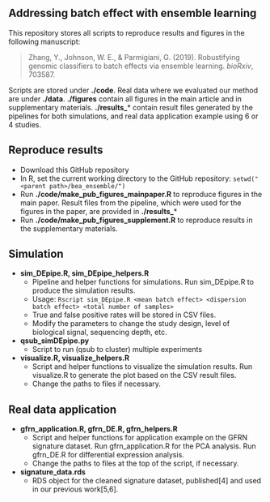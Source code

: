 ## Addressing batch effect with ensemble learning

This repository stores all scripts to reproduce results and figures in the following manuscript:

> Zhang, Y., Johnson, W. E., & Parmigiani, G. (2019). Robustifying genomic classifiers to batch effects via ensemble learning. *bioRxiv*, 703587.

Scripts are stored under **./code**. Real data where we evaluated our method are under **./data**. **./figures** contain all figures in the main article and in supplementary materials. **./results_*** contain result files generated by the pipelines for both simulations, and real data application example using 6 or 4 studies.


## Reproduce results
+ Download this GitHub repository
+ In R, set the current working directory to the GitHub repository: ``setwd("<parent path>/bea_ensemble/")``
+ Run **./code/make_pub_figures_mainpaper.R** to reproduce figures in the main paper. Result files from the pipeline, which were used for the figures in the paper, are provided in **./results_***
+ Run **./code/make_pub_figures_supplement.R** to reproduce results in the supplementary materials.


## Simulation



+ **sim_DEpipe.R, sim_DEpipe_helpers.R**
    + Pipeline and helper functions for simulations. Run sim_DEpipe.R to produce the simulation results. 
    + Usage: ``Rscript sim_DEpipe.R <mean batch effect> <dispersion batch effect> <total number of samples>``
    + True and false positive rates will be stored in CSV files. 
    + Modify the parameters to change the study design, level of biological signal, sequencing depth, etc.
+ **qsub_simDEpipe.py**
    + Script to run (qsub to cluster) multiple experiments
+ **visualize.R, visualize_helpers.R**
    + Script and helper functions to visualize the simulation results. Run visualize.R to generate the plot based on the CSV result files. 
    + Change the paths to files if necessary.

## Real data application

+ **gfrn_application.R, gfrn_DE.R, gfrn_helpers.R**
    + Script and helper functions for application example on the GFRN signature dataset. Run gfrn_application.R for the PCA analysis. Run gfrn_DE.R for differential expression analysis.
    + Change the paths to files at the top of the script, if necessary.
+ **signature_data.rds**
    + RDS object for the cleaned signature dataset, published[4] and used in our previous work[5,6].


